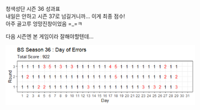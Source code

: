 청색성단 시즌 36 성과표  
내일은 안하고 시즌 37로 넘길거니까... 이게 최종 점수!  
아주 골고루 엉망진창이었음 =_=ㅋ  

다음 시즌엔 본 게임이라 잘해야할텐데...  

![](../assets/20211125_BS_Season_36_Score_Board.png)  
